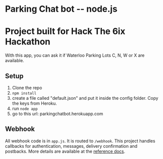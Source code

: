 
# Parking Chat bot -- node.js
# Project built for Hack The 6ix Hackathon

With this app, you can ask it if Waterloo Parking Lots C, N, W or X are available. 

## Setup

1. Clone the repo
2. `npm install`
3. create a file called "default.json" and put it inside the config folder. Copy the keys from Heroku.
4. run `node app`
5. go to this url: parkingchatbot.herokuapp.com 

## Webhook

All webhook code is in `app.js`. It is routed to `/webhook`. This project handles callbacks for authentication, messages, delivery confirmation and postbacks. More details are available at the [reference docs](https://developers.facebook.com/docs/messenger-platform/webhook-reference).
